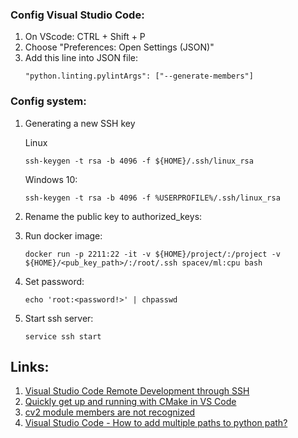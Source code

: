 ### Config Visual Studio Code:
1. On VScode: CTRL + Shift + P
1. Choose "Preferences: Open Settings (JSON)"
1. Add this line into JSON file:
    ```
    "python.linting.pylintArgs": ["--generate-members"]
    ```


### Config system:
1. Generating a new SSH key

    Linux
    ```
    ssh-keygen -t rsa -b 4096 -f ${HOME}/.ssh/linux_rsa
    ```
    Windows 10:
    ```
    ssh-keygen -t rsa -b 4096 -f %USERPROFILE%/.ssh/linux_rsa
    ```
1. Rename the public key to authorized_keys:
1. Run docker image:
    ```
    docker run -p 2211:22 -it -v ${HOME}/project/:/project -v ${HOME}/<pub_key_path>/:/root/.ssh spacev/ml:cpu bash
    ```
1. Set password:
    ```
    echo 'root:<password!>' | chpasswd
    ```
1. Start ssh server:
    ```
    service ssh start
    ```


## Links:
1. [Visual Studio Code Remote Development through SSH](https://www.youtube.com/watch?v=lKXMyln_5q4)
1. [Quickly get up and running with CMake in VS Code](https://www.youtube.com/watch?v=9thQdjvVD9k)
1. [cv2 module members are not recognized](https://github.com/PyCQA/pylint/issues/2426)
1. [Visual Studio Code - How to add multiple paths to python path?](https://stackoverflow.com/questions/41471578/visual-studio-code-how-to-add-multiple-paths-to-python-path)
